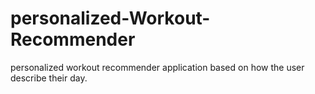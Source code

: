 # personalized-Workout-Recommender
personalized workout recommender application based on how the user describe their day.
